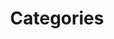 ---
layout: cloudcategory
title: Categories
permalink: /categories
excerpt: Categories on this blog
show_breadcrumb   : true
---
